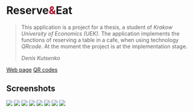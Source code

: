 <!DOCTYPE html>
<html>
<head>
</head>
<body>
<h1>Reserve<font style="color: #B1052C ">&</font>Eat</h1>
<blockquote>
    <p>This application is a project for a thesis, a student of <i>Krakow University of Economics (UEK)</i>. The application implements the functions of reserving a table in a cafe, when using technology <i>QRcode</i>. At the moment the project is at the implementation stage.</p>
    <footer><i>Denis Kutsenko</i></footer>
  </blockquote>
<a href="https://den575.github.io/">Web page</a>
<a href="https://github.com/Den575/Den575.github.io/tree/master/Qrcodes">QR codes</a>
    <h2>Screenshots</h2>
<img src="QRcode\app1.png">
<img src="QRcode\app2.png">
<img src="QRcode\app3.png">
<img src="QRcode\app4.png">
<img src="QRcode\app5.png">
<img src="QRcode\app6.png">
<img src="QRcode\app7.png">
<img src="QRcode\app8.png">
</body>
</html>
